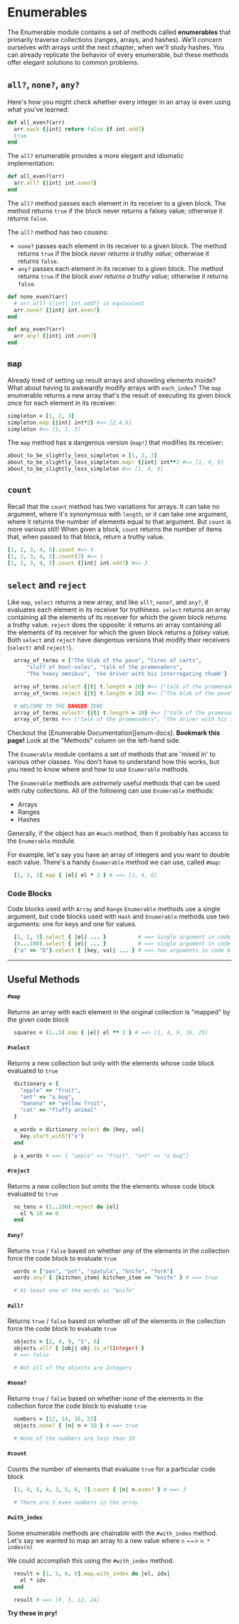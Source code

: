 # Enumerables

The Enumerable module contains a set of methods called **enumerables** that
primarily traverse collections (ranges, arrays, and hashes). We'll concern
ourselves with arrays until the next chapter, when we'll study hashes. You can
already replicate the behavior of every enumerable, but these methods offer
elegant solutions to common problems.


## `all?`, `none?`, `any?`

Here's how you might check whether every integer in an array is even using what
you've learned:

```ruby
def all_even?(arr)
  arr.each {|int| return false if int.odd?}
  true
end
```

The `all?` enumerable provides a more elegant and idiomatic implementation:

```ruby
def all_even?(arr)
  arr.all? {|int| int.even?}
end
```

The `all?` method passes each element in its receiver to a given block. The
method returns `true` if the block never returns a falsey value; otherwise it
returns `false`.

The `all?` method has two cousins:
  * `none?` passes each element in its receiver to a given block. The method returns `true` if the block _never returns a truthy value_; otherwise it returns `false`.
  * `any?` passes each element in its receiver to a given block. The method returns `true` if the block _ever returns a truthy value_; otherwise it returns `false`.

```ruby
def none_even?(arr)
  # arr.all? {|int| int.odd?} is equivalent
  arr.none? {|int| int.even?}
end

def any_even?(arr)
  arr.any? {|int| int.even?}
end
```


## `map`

Already tired of setting up result arrays and shoveling elements inside? What
about having to awkwardly modify arrays with `each_index`? The `map` enumerable
returns a new array that's the result of executing its given block once for each
element in its receiver:

```ruby
simpleton = [1, 2, 3]
simpleton.map {|int| int*2} #=> [2,4,6]
simpleton #=> [1, 2, 3]
```

The `map` method has a dangerous version (`map!`) that modifies its receiver:

```ruby
about_to_be_slightly_less_simpleton = [1, 2, 3]
about_to_be_slightly_less_simpleton.map! {|int| int**2 #=> [1, 4, 9]
about_to_be_slightly_less_simpleton #=> [1, 4, 9]
```


## `count`

Recall that the `count` method has two variations for arrays. It can take no
argument, where it's synonymous with `length`, or it can take one argument,
where it returns the number of elements equal to that argument. But `count` is
more various still! When given a block, `count` returns the number of items
that, when passed to that block, return a truthy value.

```ruby
[1, 2, 3, 4, 5].count #=> 5
[1, 2, 3, 4, 5].count(2) #=> 1
[1, 2, 3, 4, 5].count {|int| int.odd?} #=> 3
```


## `select` and `reject`

Like `map`, `select` returns a new array, and like `all?`, `none?`, and `any?`,
it evaluates each element in its receiver for truthiness. `select` returns an
array containing all the elements of its receiver for which the given block
returns a truthy value. `reject` does the opposite: it returns an array
containing all the elements of its receiver for which the given block returns a
_falsey_ value. Both `select` and `reject` have dangerous versions that modify
their receivers (`select!` and `reject!`).

```ruby
  array_of_terms = ["The blab of the pave", "tires of carts",
      "sluff of boot-soles", "talk of the promenaders",
      "The heavy omnibus", 'the driver with his interrogating thumb']

  array_of_terms.select {|t| t.length > 20} #=> ["talk of the promenaders", "the driver with his interrogating thumb"]
  array_of_terms.reject {|t| t.length > 20} #=> ["The blab of the pave", "tires of carts", "sluff of boot-soles", "The heavy omnibus"]

  # WELCOME TO THE DANGER ZONE
  array_of_terms.select! {|t| t.length > 20} #=> ["talk of the promenaders", "the driver with his interrogating thumb"]
  array_of_terms #=> ["talk of the promenaders", "the driver with his interrogating thumb"]
```







Checkout the [Enumerable Documentation][enum-docs]. **Bookmark this page!** Look at the "Methods" column on the left-hand side.

The `Enumerable` module contains a set of methods that are 'mixed in' to various other classes. You don't have to understand how this works, but you need to know where and how to use `Enumerable` methods.

The `Enumerable` methods are *extremely* useful methods that can be used with ruby collections. All of the following can use `Enumerable` methods:
  * Arrays
  * Ranges
  * Hashes

Generally, if the object has an `#each` method, then it probably has access to the `Enumerable` module.

For example, let's say you have an array of integers and you want to double each value. There's a handy `Enumerable` method we can use, called `#map`:

  ```ruby
    [1, 2, 3].map { |el| el * 2 } # ==> [2, 4, 6]
  ```

### Code Blocks

Code blocks used with `Array` and `Range` `Enumerable` methods use a single argument, but code blocks used with `Hash` and `Enumerable` methods use two arguments: one for keys and one for values.

  ```ruby
    [1, 2, 3].select { |el| ... }          # ==> single argument in code block
    (0...100).select { |el| ... }          # ==> single argument in code block
    {"a" => "b"}.select { |key, val| ... } # ==> two arguments in code block
  ```

---

## Useful Methods

#### `#map`
  Returns an array with each element in the original collection is "mapped" by the given code block

  ```ruby
    squares = (1..5).map { |el| el ** 2 } # ==> [1, 4, 9, 16, 25]
  ```

#### `#select`
  Returns a new collection but only with the elements whose code block evaluated to `true`

  ```ruby
    dictionary = {
      "apple" => "fruit",
      "ant" => "a bug",
      "banana" => "yellow fruit",
      "cat" => "fluffy animal"
    }

    a_words = dictionary.select do |key, val|
      key.start_with?("a")
    end

    p a_words # ==> { "apple" => "fruit", "ant" => "a bug"}
  ```

#### `#reject`
  Returns a new collection but omits the the elements whose code block evaluated to `true`

  ```ruby
    no_tens = (1..100).reject do |el|
      el % 10 == 0
    end
  ```

#### `#any?`
  Returns `true` / `false` based on whether *any* of the elements in the collection force the code block to evaluate `true`

  ```ruby
    words = ["pan", "pot", "spatula", "knife", "fork"]
    words.any? { |kitchen_item| kitchen_item == "knife" } # ==> true

    # At least one of the words is "knife"
  ```

#### `#all?`
  Returns `true` / `false` based on whether *all* of the elements in the collection force the code block to evaluate `true`

  ```ruby
    objects = [2, 4, 9, "5", 6]
    objects.all? { |obj| obj.is_a?(Integer) }
    # ==> false

    # Not all of the objects are Integers
  ```

#### `#none?`
  Returns `true` / `false` based on whether *none* of the elements in the collection force the code block to evaluate `true`

  ```ruby
    numbers = [12, 14, 16, 23]
    objects.none? { |n| n < 10 } # ==> true

    # None of the numbers are less than 10
  ```

#### `#count`
  Counts the number of elements that evaluate `true` for a particular code block

  ```ruby
    [1, 4, 5, 4, 3, 5, 6, 7].count { |n| n.even? } # ==> 3

    # There are 3 even numbers in the array
  ```


#### `#with_index`
  Some enumerable methods are chainable with the `#with_index` method. Let's say we wanted to map an array to a new value where `n` \~\~> `n * index(n)`

  We could accomplish this using the `#with_index` method.

  ```ruby
    result = [1, 5, 6, 8].map.with_index do |el, idx|
      el * idx
    end

    result # ==> [0, 5, 12, 24]
  ```


**Try these in pry!**

[documentation]: http://ruby-doc.org/core-2.3.1/Enumerable.html
